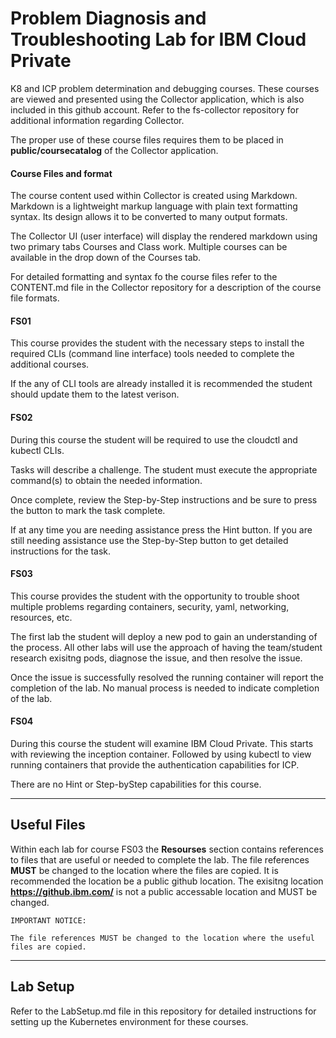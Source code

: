 # Problem Diagnosis and Troubleshooting Lab for IBM Cloud Private

K8 and ICP problem determination and debugging courses.  These courses are viewed and presented using the Collector application, which is also included in this github account.  Refer to the fs-collector repository for additional information regarding Collector.  

The proper use of these course files requires them to be placed in __public/coursecatalog__ of the Collector application.

#### Course Files and format

The course content used within Collector is created using Markdown. Markdown is a lightweight markup language with plain text formatting syntax. Its design allows it to be converted to many output formats.

The Collector UI (user interface) will display the rendered markdown using two primary tabs Courses and Class work. Multiple courses can be available in the drop down of the Courses tab.

For detailed formatting and syntax fo the course files refer to the CONTENT.md file in the Collector repository for a description of the course file formats.



#### FS01

This course provides the student with the necessary steps to install the required CLIs (command line interface) tools needed to complete the additional courses. 

If the any of CLI tools are already installed it is recommended the student should update them to the latest verison.

#### FS02

During this course the student will be required to use the cloudctl and kubectl CLIs. 

Tasks will describe a challenge. The student must execute the appropriate command(s) to obtain the needed information. 

Once complete, review the Step-by-Step instructions and be sure to press the button to mark the task complete. 

If at any time you are needing assistance press the Hint button. If you are still needing assistance use the Step-by-Step button to get detailed instructions for the task. 

#### FS03

This course provides the student with the opportunity to trouble shoot multiple problems regarding containers, security, yaml, networking, resources, etc. 

The first lab the student will deploy a new pod to gain an understanding of the process. All other labs will use the approach of having the team/student research exisitng pods, diagnose the issue, and then resolve the issue. 

Once the issue is successfully resolved the running container will report the completion of the lab. No manual process is needed to indicate completion of the lab.

#### FS04

During this course the student will examine IBM Cloud Private. This starts with reviewing the inception container. Followed by using kubectl to view running containers that provide the authentication capabilities for ICP. 

There are no Hint or Step-byStep capabilities for this course. 

---
## Useful Files

Within each lab for course FS03 the __Resourses__ section contains references to files that are useful or needed to complete the lab.  The file references __MUST__ be changed to the location where the files are copied.  It is recommended the location be a public github location.  The exisitng location __https://github.ibm.com/__ is not a public accessable location and MUST be changed. 

```
IMPORTANT NOTICE:
 
The file references MUST be changed to the location where the useful files are copied. 
```

--- 

## Lab Setup

Refer to the LabSetup.md file in this repository for detailed instructions for setting up the Kubernetes environment for these courses.
